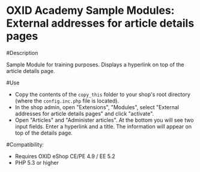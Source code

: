 OXID Academy Sample Modules: External addresses for article details pages
=========================================================================

#Description

Sample Module for training purposes.
Displays a hyperlink on top of the article details page.

#Use

 * Copy the contents of the `copy_this` folder to your shop's root directory (where the `config.inc.php` file is located).
 * In the shop admin, open "Extensions", "Modules", select "External addresses for article details pages" and click "activate".
 * Open "Articles" and "Administer articles". At the bottom you will see two input fields. Enter a hyperlink and a title. The information will appear on top of the details page.


#Compatibility:

 * Requires OXID eShop CE/PE 4.9 / EE 5.2
 * PHP 5.3 or higher